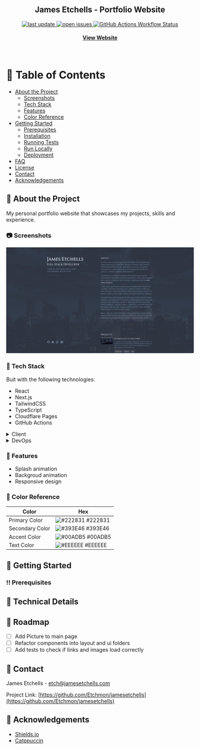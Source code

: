 <div align="center">
<!-- Badges -->
<h2> James Etchells - Portfolio Website</h2>
<p>
  <a href="">
    <img src="https://img.shields.io/github/last-commit/Etchmon/jamesetchells" alt="last update" />
  </a>
  <a href="https://github.com/Etchmon/awesome-readme-template/issues/">
    <img src="https://img.shields.io/github/issues/Etchmon/jamesetchells" alt="open issues" />
  <a>
  <a href="">
    <img alt="GitHub Actions Workflow Status" src="https://img.shields.io/github/actions/workflow/status/Etchmon/jamesetchells/deploy_on_pr.yml" />
  </a>
</p>
   
<h4>
    <a href="https://jamesetchells.com">View Website</a>
</h4>
</div>

<br />

<!-- Table of Contents -->
# :notebook_with_decorative_cover: Table of Contents

- [About the Project](#star2-about-the-project)
  * [Screenshots](#camera-screenshots)
  * [Tech Stack](#space_invader-tech-stack)
  * [Features](#dart-features)
  * [Color Reference](#art-color-reference)  
- [Getting Started](#toolbox-getting-started)
  * [Prerequisites](#bangbang-prerequisites)
  * [Installation](#gear-installation)
  * [Running Tests](#test_tube-running-tests)
  * [Run Locally](#running-run-locally)
  * [Deployment](#triangular_flag_on_post-deployment)
- [FAQ](#grey_question-faq)
- [License](#warning-license)
- [Contact](#handshake-contact)
- [Acknowledgements](#gem-acknowledgements)

  

<!-- About the Project -->
## :star2: About the Project
My personal portfolio website that showcases my projects, skills and experience.

<!-- Screenshots -->
### :camera: Screenshots

<div align="center"> 
  <img src="./public/images/jamesetchells.com.png" alt="screenshot" />
</div>


<!-- TechStack -->
### :space_invader: Tech Stack
Buit with the following technologies:
- React
- Next.js
- TailwindCSS
- TypeScript
- Cloudflare Pages
- GitHub Actions

<details>
  <summary>Client</summary>
  <ul>
    <li><a href="https://www.typescriptlang.org/">Typescript</a></li>
    <li><a href="https://nextjs.org/">Next.js</a></li>
    <li><a href="https://reactjs.org/">React.js</a></li>
    <li><a href="https://tailwindcss.com/">TailwindCSS</a></li>
  </ul>
</details>

<details>
<summary>DevOps</summary>
  <ul>
    <li><a href="https://www.docker.com/">Docker</a></li>
    <li><a href="https://www.jenkins.io/">Jenkins</a></li>
    <li><a href="https://circleci.com/">CircleCLI</a></li>
  </ul>
</details>

<!-- Features -->
### :dart: Features

- Splash animation
- Backgroud animation
- Responsive design

<!-- Color Reference -->
### :art: Color Reference

| Color             | Hex                                                                |
| ----------------- | ------------------------------------------------------------------ |
| Primary Color | ![#222831](https://via.placeholder.com/10/222831?text=+) #222831 |
| Secondary Color | ![#393E46](https://via.placeholder.com/10/393E46?text=+) #393E46 |
| Accent Color | ![#00ADB5](https://via.placeholder.com/10/00ADB5?text=+) #00ADB5 |
| Text Color | ![#EEEEEE](https://via.placeholder.com/10/EEEEEE?text=+) #EEEEEE |

<!-- Getting Started -->
## 	:toolbox: Getting Started

<!-- Prerequisites -->
### :bangbang: Prerequisites




<!-- Tech Description -->
## :eyes: Technical Details


<!-- Roadmap -->
## :compass: Roadmap

* [ ] Add Picture to main page
* [ ] Refactor components into layout and ui folders
* [ ] Add tests to check if links and images load correctly

<!-- Contact -->
## :handshake: Contact

James Etchells - etch@jamesetchells.com

Project Link: [https://github.com/Etchmon/jamesetchells](https://github.com/Etchmon/jamesetchells)


<!-- Acknowledgments -->
## :gem: Acknowledgements

 - [Shields.io](https://shields.io/)
 - [Catppuccin](https://github.com/catppuccin)

